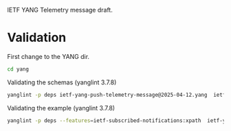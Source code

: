 IETF YANG Telemetry message draft.


# Validation

First change to the YANG dir.
```bash
cd yang
```

Validating the schemas (yanglint 3.7.8)
```bash
yanglint -p deps ietf-yang-push-telemetry-message@2025-04-12.yang  ietf-telemetry-message@2025-04-12.yang -f tree
```

Validating the example (yanglint 3.7.8)
```bash
yanglint -p deps --features=ietf-subscribed-notifications:xpath  ietf-yang-push-telemetry-message@2025-04-12.yang  ietf-telemetry-message@2025-04-12.yang ../examples/example.json
```
